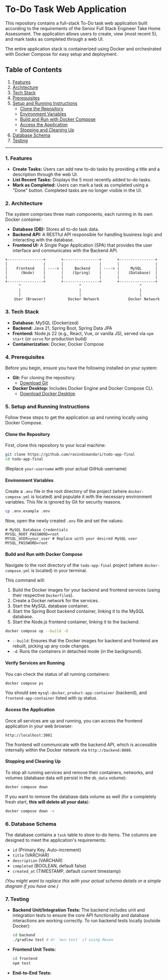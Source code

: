 # To-Do Task Web Application

This repository contains a full-stack To-Do task web application built according to the requirements of the Senior Full Stack Engineer Take Home Assessment. The application allows users to create, view (most recent 5), and mark tasks as completed through a web UI.

The entire application stack is containerized using Docker and orchestrated with Docker Compose for easy setup and deployment.

## Table of Contents

1.  [Features](#features)
2.  [Architecture](#architecture)
3.  [Tech Stack](#tech-stack)
4.  [Prerequisites](#prerequisites)
5.  [Setup and Running Instructions](#setup-and-running-instructions)
    * [Clone the Repository](#clone-the-repository)
    * [Environment Variables](#environment-variables)
    * [Build and Run with Docker Compose](#build-and-run-with-docker-compose)
    * [Access the Application](#access-the-application)
    * [Stopping and Cleaning Up](#stopping-and-cleaning-up)
6.  [Database Schema](#database-schema)
7.  [Testing](#testing)

---

### 1. Features

* **Create Tasks:** Users can add new to-do tasks by providing a title and a description through the web UI.
* **List Recent Tasks:** Displays the 5 most recently added to-do tasks.
* **Mark as Completed:** Users can mark a task as completed using a "Done" button. Completed tasks are no longer visible in the UI.

### 2. Architecture

The system comprises three main components, each running in its own Docker container:

* **Database (DB):** Stores all to-do task data.
* **Backend API:** A RESTful API responsible for handling business logic and interacting with the database.
* **Frontend UI:** A Single Page Application (SPA) that provides the user interface and communicates with the Backend API.

```
+----------------+       +----------------+       +----------------+
|                |       |                |       |                |
|    Frontend    | ----> |     Backend    | ----> |     MySQL      |
|      (Node)    |       |    (Spring)    |       |    (Database)  |
|                |       |                |       |                |
+----------------+       +----------------+       +----------------+
      ^                          ^                          ^
      |                          |                          |
      |                          |                          |
    User (Browser)          Docker Network             Docker Network
```

### 3. Tech Stack

* **Database:** MySQL (Dockerized)
* **Backend:** Java 21, Spring Boot, Spring Data JPA
* **Frontend:** Node.js 22 (e.g., React, Vue, or vanilla JS), served via `npm start` (or `serve` for production build)
* **Containerization:** Docker, Docker Compose

### 4. Prerequisites

Before you begin, ensure you have the following installed on your system:

* **Git:** For cloning the repository.
    * [Download Git](https://git-scm.com/downloads)
* **Docker Desktop:** Includes Docker Engine and Docker Compose CLI.
    * [Download Docker Desktop](https://www.docker.com/products/docker-desktop/)

### 5. Setup and Running Instructions

Follow these steps to get the application up and running locally using Docker Compose.

#### Clone the Repository

First, clone this repository to your local machine:

```bash
git clone https://github.com/ravindimandari/todo-app-final
cd todo-app-final
```

(Replace `your-username` with your actual GitHub username)

#### Environment Variables

Create a `.env` file in the root directory of the project (where `docker-compose.yml` is located) and populate it with the necessary environment variables. This file is ignored by Git for security reasons.

```bash
cp .env.example .env
```

Now, open the newly created `.env` file and set the values:

```
# MySQL Database Credentials
MYSQL_ROOT_PASSWORD=root
MYSQL_USER=your_user # Replace with your desired MySQL user
MYSQL_PASSWORD=root
```

#### Build and Run with Docker Compose

Navigate to the root directory of the `todo-app-final` project (where `docker-compose.yml` is located) in your terminal.

This command will:

1.  Build the Docker images for your backend and frontend services (using their respective `Dockerfile`s).
2.  Create a Docker network for the services.
3.  Start the MySQL database container.
4.  Start the Spring Boot backend container, linking it to the MySQL database.
5.  Start the Node.js frontend container, linking it to the backend.

```bash
docker compose up --build -d
```

* `--build`: Ensures that the Docker images for backend and frontend are rebuilt, picking up any code changes.
* `-d`: Runs the containers in detached mode (in the background).

#### Verify Services are Running

You can check the status of all running containers:

```bash
docker compose ps
```

You should see `mysql-docker`, `product-app-container` (backend), and `frontend-app-container` listed with `Up` status.

#### Access the Application

Once all services are up and running, you can access the frontend application in your web browser:

```
http://localhost:3001
```

The frontend will communicate with the backend API, which is accessible internally within the Docker network via `http://backend:8080`.

#### Stopping and Cleaning Up

To stop all running services and remove their containers, networks, and volumes (database data will persist in the `db_data` volume):

```bash
docker compose down
```

If you want to remove the database data volume as well (for a completely fresh start, **this will delete all your data**):

```bash
docker compose down -v
```

### 6. Database Schema

The database contains a `task` table to store to-do items. The columns are designed to meet the application's requirements:

* `id` (Primary Key, Auto-increment)
* `title` (VARCHAR)
* `description` (VARCHAR)
* `completed` (BOOLEAN, default false)
* `created_at` (TIMESTAMP, default current timestamp)

*(You might want to replace this with your actual schema details or a simple diagram if you have one.)*

### 7. Testing

* **Backend Unit/Integration Tests:**
    The backend includes unit and integration tests to ensure the core API functionality and database interactions are working correctly.
    To run backend tests locally (outside Docker):

    ```bash
    cd backend
    ./gradlew test # Or `mvn test` if using Maven
    ```

* **Frontend Unit Tests:**
    
    ```bash
    cd frontend
    npm test
    ```

* **End-to-End Tests:**
    

